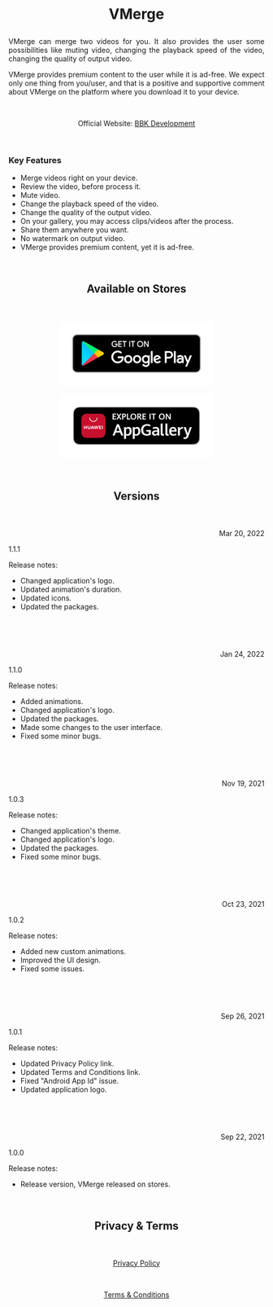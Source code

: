 # <p align="center">VMerge</p> 

<p align="justify">VMerge can merge two videos for you. It also provides the user some possibilities like muting video, changing the playback speed of the video, changing the quality of output video.</p>

<p align="justify">VMerge provides premium content to the user while it is ad-free. We expect only one thing from you/user, and that is a positive and supportive comment about VMerge on the platform where you download it to your device.</p>

&nbsp;

<p align="center">Official Website: <a href="https://www.bbkdevelopment.com/bbk-development/vmerge">BBK Development</a></p>

&nbsp;

### Key Features
-	Merge videos right on your device.
-   Review the video, before process it.
-   Mute video.
-   Change the playback speed of the video.
-   Change the quality of the output video.
-   On your gallery, you may access clips/videos after the process.
-   Share them anywhere you want.
-   No watermark on output video.
-   VMerge provides premium content, yet it is ad-free.

&nbsp;

## <p align="center">Available on Stores</p> 

&nbsp;

[<p align="center"><img src="arts/badge-black1.png" width="300"></p>](https://play.google.com/store/apps/details?id=com.BBKDevelopment.VMerge)[<p align="center"><img src="arts/badge-black2.png" width="300"></p>](https://appgallery.huawei.com/#/app/C104765465)

&nbsp;

## <p align="center">Versions</p>

&nbsp;

<p align=right>Mar 20, 2022</p>
<p align=left>1.1.1</p> 

Release notes:

- Changed application's logo.
- Updated animation's duration.
- Updated icons.
- Updated the packages.

&nbsp;

&nbsp;

<p align=right>Jan 24, 2022</p>
<p align=left>1.1.0</p> 

Release notes:

- Added animations.
- Changed application's logo.
- Updated the packages.
- Made some changes to the user interface.
- Fixed some minor bugs.

&nbsp;

&nbsp;

<p align=right>Nov 19, 2021</p>
<p align=left>1.0.3</p> 

Release notes:

- Changed application's theme.
- Changed application's logo.
- Updated the packages.
- Fixed some minor bugs.

&nbsp;

&nbsp;

<p align=right>Oct 23, 2021</p>
<p align=left>1.0.2</p> 

Release notes:

- Added new custom animations.
- Improved the UI design.
- Fixed some issues.

&nbsp;

&nbsp;

<p align=right>Sep 26, 2021</p>
<p align=left>1.0.1</p> 

Release notes:

- Updated Privacy Policy link.
- Updated Terms and Conditions link.
- Fixed "Android App Id" issue.
- Updated application logo.

&nbsp;

&nbsp;

<p align=right>Sep 22, 2021</p>
<p align=left>1.0.0</p>

Release notes:

- Release version, VMerge released on stores.

&nbsp;

## <p align="center">Privacy & Terms</p> 

&nbsp;

[<p align="center">Privacy Policy</p>](https://www.bbkdevelopment.com/bbk-development/vmerge/privacy-policy)

&nbsp;

[<p align="center">Terms & Conditions</p>](https://www.bbkdevelopment.com/bbk-development/vmerge/terms-and-conditions)
